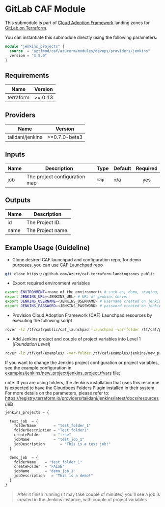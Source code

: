 # GitLab CAF Module

This submodule is part of [Cloud Adoption Framework](https://github.com/aztfmod/terraform-azurerm-caf) landing zones for [GitLab on Terraform](https://github.com/taiidani/terraform-provider-jenkins).

You can instantiate this submodule directly using the following parameters:

```terraform
module "jenkins_projects" {
  source  = "aztfmod/caf/azurerm/modules/devops/providers/jenkins"
  version = "3.5.0"
}
```

<!-- BEGINNING OF PRE-COMMIT-TERRAFORM DOCS HOOK -->
## Requirements

| Name | Version |
|------|---------|
| terraform | >= 0.13 |

## Providers

| Name | Version |
|------|---------|
| taiidani/jenkins | >=0.7.0-beta3 |

## Inputs

| Name | Description | Type | Default | Required |
|------|-------------|------|---------|:--------:|
| job | The project configuration map | `map` | n/a | yes |

## Outputs

| Name | Description |
|------|-------------|
| id | The Project ID. |
| name | The Project name. |

<!-- END OF PRE-COMMIT-TERRAFORM DOCS HOOK -->

## Example Usage (Guideline)

- Clone desired CAF launchpad and configuration repo, for demo purposes, you can use [CAF Launchpad repo](https://github.com/Azure/caf-terraform-landingzones)

```bash
git clone https://github.com/Azure/caf-terraform-landingzones public
```

- Export required environment variables

```bash
export ENVIRONMENT=<name_of_the_environment> # such as, demo, staging, production, etc.
export JENKINS_URL=<JENKINS_URL> # URL of jenkins server
export JENKINS_USERNAME=<JENKINS_USERNAME> # Username created on jenkins server
export JENKINS_PASSWORD=<JENKINS_PASSWORD> # password created on jenkins server
```

- Provision Cloud Adoption Framework (CAF) Launchpad resources by executing the following script

```bash
rover -lz /tf/caf/public/caf_launchpad -launchpad -var-folder /tf/caf/public/caf_launchpad/scenario/100 -parallelism 30 -level level0 -env ${ENVIRONMENT} -a apply
```

- Add Jenkins project and couple of project variables into Level 1 (_Foundation Level_)

```bash
rover -lz /tf/caf/examples/ -var-folder /tf/caf/examples/jenkins/new_project/ -level level1 -env ${ENVIRONMENT} -a apply
```

If you want to change the Jenkins project configuration or project variables, see the example configuration in [examples/jenkins/new_project/jenkins_project.tfvars](./examples/jenkins/new_project/jenkins_project.tfvars) file;

note: If you are using folders, the Jenkins installation that uses this resource is expected to have the Cloudbees Folders Plugin installed in their system.
For more details on the parameters, please refer to: https://registry.terraform.io/providers/taiidani/jenkins/latest/docs/resources/job

```terraform
jenkins_projects = {

  test_job  = {
    folderName        = "test_folder_1"
    folderDescription = "Test folder1"
    createFolder      = "true"
    jobName           = "test_job_1"
    jobDescription       = "This is a test job!"
  }

  demo_job  = {
    folderName    = "test_folder_1"
    createFolder  = "FALSE"
    jobName       = "demo_job_1"
    jobDescription   = "This is a demo!"
  }
}
```

> After it finish running (it may take couple of minutes) you'll see a job is created in the Jenkins instance, with couple of project variables
